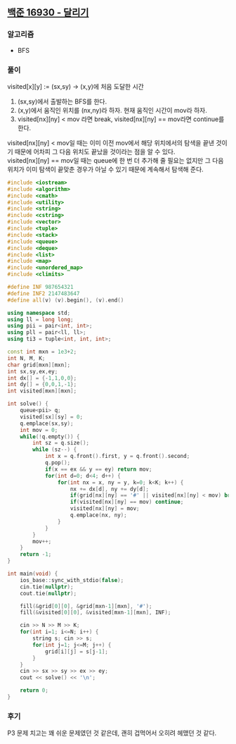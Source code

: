 ## [백준 16930 - 달리기](https://www.acmicpc.net/problem/16930)

### 알고리즘
- BFS

### 풀이
visited[x][y] := (sx,sy) -> (x,y)에 처음 도달한 시간
1. (sx,sy)에서 출발하는 BFS를 한다.
2. (x,y)에서 움직인 위치를 (nx,ny)라 하자. 현재 움직인 시간이 mov라 하자.
3. visited[nx][ny] < mov 라면 break,
   visited[nx][ny] == mov라면 continue를 한다.

visited[nx][ny] < mov일 때는 이미 이전 mov에서 해당 위치에서의 탐색을 끝낸 것이기 때문에 어차피 그 다음 위치도 끝났을 것이라는 점을 알 수 있다.  
visited[nx][ny] == mov일 때는 queue에 한 번 더 추가해 줄 필요는 없지만 그 다음 위치가 이미 탐색이 끝맞춘 경우가 아닐 수 있기 때문에 계속해서 탐색해 준다.


```c++
#include <iostream>
#include <algorithm>
#include <cmath>
#include <utility>
#include <string>
#include <cstring>
#include <vector>
#include <tuple>
#include <stack>
#include <queue>
#include <deque>
#include <list>
#include <map>
#include <unordered_map>
#include <climits>

#define INF 987654321
#define INF2 2147483647
#define all(v) (v).begin(), (v).end()

using namespace std;
using ll = long long;
using pii = pair<int, int>;
using pll = pair<ll, ll>;
using ti3 = tuple<int, int, int>;

const int mxn = 1e3+2;
int N, M, K;
char grid[mxn][mxn];
int sx,sy,ex,ey;
int dx[] = {-1,1,0,0};
int dy[] = {0,0,1,-1};
int visited[mxn][mxn];

int solve() {
    queue<pii> q;
    visited[sx][sy] = 0;
    q.emplace(sx,sy);
    int mov = 0;
    while(!q.empty()) {
        int sz = q.size();
        while (sz--) {
            int x = q.front().first, y = q.front().second;
            q.pop();
            if(x == ex && y == ey) return mov;
            for(int d=0; d<4; d++) {
                for(int nx = x, ny = y, k=0; k<K; k++) {
                    nx += dx[d], ny += dy[d];
                    if(grid[nx][ny] == '#' || visited[nx][ny] < mov) break;
                    if(visited[nx][ny] == mov) continue;
                    visited[nx][ny] = mov;
                    q.emplace(nx, ny);
                }
            }
        }
        mov++;
    }
    return -1;
}

int main(void) {
    ios_base::sync_with_stdio(false);
    cin.tie(nullptr);
    cout.tie(nullptr);

    fill(&grid[0][0], &grid[mxn-1][mxn], '#');
    fill(&visited[0][0], &visited[mxn-1][mxn], INF);

    cin >> N >> M >> K;
    for(int i=1; i<=N; i++) {
        string s; cin >> s;
        for(int j=1; j<=M; j++) {
            grid[i][j] = s[j-1];
        }
    }
    cin >> sx >> sy >> ex >> ey;
    cout << solve() << '\n';

    return 0;
}
```
### 후기
P3 문제 치고는 꽤 쉬운 문제였던 것 같은데, 괜히 겁먹어서 오히려 헤맸던 것 같다.
